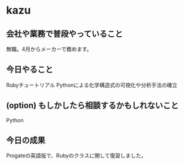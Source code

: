 # kazu

## 会社や業務で普段やっていること
無職。4月からメーカーで務めます。

## 今日やること
Rubyチュートリアル
Pythonによる化学構造式の可視化や分析手法の確立

## (option) もしかしたら相談するかもしれないこと
Python

## 今日の成果
Progateの英語版で、Rubyのクラスに関して復習しました。
